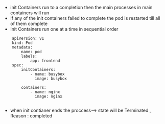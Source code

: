 - init Containers run to a completion then the main processes in main containers will run 
- If any of the init containers failed to complete the pod is restarted till all of them complete
- Init Containers run one at a time in sequential order
```
    apiVersion: v1
    kind: Pod
    metadata:
        name: pod
        labels:
            app: frontend
    spec:
        initContainers:
            - name: busybox
              image: busybox

        containers:
            - name: nginx
              image: nginx


```
- when init contianer ends the proccess--> state will be Terminated , Reason : completed